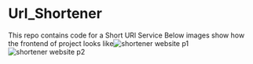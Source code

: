 # Url_Shortener
This repo contains code for a Short URl Service
Below images show how the frontend of project looks like![shortener website p1](https://user-images.githubusercontent.com/56733216/139940519-4cf9a24d-d384-467d-8764-f854d9a3b410.PNG)
![shortener website p2](https://user-images.githubusercontent.com/56733216/139940526-1d7e88e4-7172-4ead-b48b-a502413e9129.PNG)
